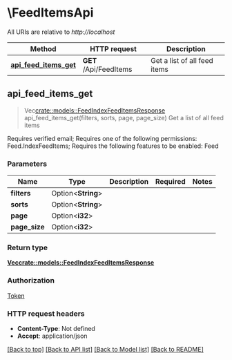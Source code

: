 # \FeedItemsApi

All URIs are relative to *http://localhost*

Method | HTTP request | Description
------------- | ------------- | -------------
[**api_feed_items_get**](FeedItemsApi.md#api_feed_items_get) | **GET** /Api/FeedItems | Get a list of all feed items



## api_feed_items_get

> Vec<crate::models::FeedIndexFeedItemsResponse> api_feed_items_get(filters, sorts, page, page_size)
Get a list of all feed items

Requires verified email; Requires one of the following permissions: Feed.IndexFeedItems; Requires the following features to be enabled: Feed

### Parameters


Name | Type | Description  | Required | Notes
------------- | ------------- | ------------- | ------------- | -------------
**filters** | Option<**String**> |  |  |
**sorts** | Option<**String**> |  |  |
**page** | Option<**i32**> |  |  |
**page_size** | Option<**i32**> |  |  |

### Return type

[**Vec<crate::models::FeedIndexFeedItemsResponse>**](FeedIndexFeedItemsResponse.md)

### Authorization

[Token](../README.md#Token)

### HTTP request headers

- **Content-Type**: Not defined
- **Accept**: application/json

[[Back to top]](#) [[Back to API list]](../README.md#documentation-for-api-endpoints) [[Back to Model list]](../README.md#documentation-for-models) [[Back to README]](../README.md)

